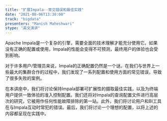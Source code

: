 ```yaml
---
title: "扩展Impala--常见错误和最佳实践"
date: "2021-08-06T13:30:00" 
track: "bigdata"
presenters: "Manish Maheshwari"
stype: "英文演讲"
---
```

Apache Impala是一个复杂的引擎，需要全面的技术理解才能充分使用它。如果没有正确的配置或使用，Impala的性能会变得不可预测，最终用户的体验也会受到影响。
 

对于许多用户/管理员来说，Impala的正确配置仍然是一个谜。在我们与世界上一些最大的集群合作的过程中，我们发现了一系列配置和使用方面的常见错误，导致了很多失败的案例。
 

在本讲座中，我们将讨论保持Impala部署可扩展性的摄取最佳实践，以及为终端用户提供一致体验的准入控制配置。我们还将对Impala的查询配置文件进行高层次的研究，它被用作任何性能故障排除的第一站。此外，我们将讨论用户和BI工具在与Impala互动时常犯的错误。最后，我们将讨论一个理想的配置，以将上述的内容都呈现在实践中。